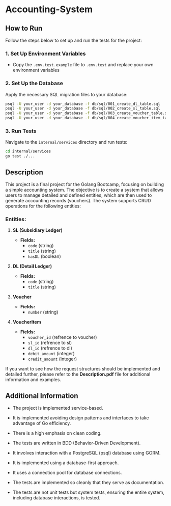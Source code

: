 # Accounting-System

## How to Run

Follow the steps below to set up and run the tests for the project:

### 1. Set Up Environment Variables

- Copy the `.env.test.example` file to `.env.test` and replace your own environment variables

### 2. Set Up the Database

Apply the necessary SQL migration files to your database:

```bash
psql -U your_user -d your_database -f db/sql/001_create_dl_table.sql
psql -U your_user -d your_database -f db/sql/002_create_sl_table.sql
psql -U your_user -d your_database -f db/sql/003_create_voucher_table.sql
psql -U your_user -d your_database -f db/sql/004_create_voucher_item_table.sql
```
### 3. Run Tests

Navigate to the `internal/services` directory and run tests:

```bash
cd internal/services
go test ./...
```


## Description

This project is a final project for the Golang Bootcamp, focusing on building a simple accounting system. The objective is to create a system that allows users to manage detailed and defined entities, which are then used to generate accounting records (vouchers). The system supports CRUD operations for the following entities:

### Entities:
1. **SL (Subsidiary Ledger)**
   - **Fields:**
     - `code` (string)
     - `title` (string)
     - `hasDL` (boolean)

2. **DL (Detail Ledger)**
   - **Fields:**
     - `code` (string)
     - `title` (string)

3. **Voucher**
   - **Fields:**
     - `number` (string)

4. **VoucherItem**
   - **Fields:**
     - `voucher_id` (refrence to voucher)
     - `sl_id` (refrence to sl)
     - `dl_id` (refrence to dl)
     - `debit_amount` (integer)
     - `credit_amount` (integer)

If you want to see how the request structures should be implemented and detailed further, please refer to the **Description.pdf** file for additional information and examples.

## Additional Information
- The project is implemented service-based.

- It is implemented avoiding design patterns and interfaces to take advantage of Go efficiency.

- There is a high emphasis on clean coding.

- The tests are written in BDD (Behavior-Driven Development).

- It involves interaction with a PostgreSQL (psql) database using GORM.

- It is implemented using a database-first approach.

- It uses a connection pool for database connections.

- The tests are implemented so cleanly that they serve as documentation.

- The tests are not unit tests but system tests, ensuring the entire system, including database interactions, is tested.